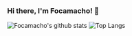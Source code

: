 ### Hi there, I'm Focamacho! 👋

![Focamacho's github stats](https://github-readme-stats.vercel.app/api?username=Focamacho&count_private=true&theme=radical)
![Top Langs](https://github-readme-stats.vercel.app/api/top-langs/?username=Focamacho&layout=compact&theme=radical)
